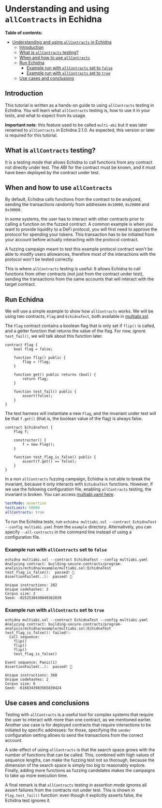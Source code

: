 # Understanding and using `allContracts` in Echidna

**Table of contents:**

- [Understanding and using `allContracts` in Echidna](#understanding-and-using-allcontracts-in-echidna)
  - [Introduction](#introduction)
  - [What is `allContracts` testing?](#what-is-allcontracts-testing)
  - [When and how to use `allContracts`](#when-and-how-to-use-allcontracts)
  - [Run Echidna](#run-echidna)
    - [Example run with `allContracts` set to `false`](#example-run-with-allcontracts-set-to-false)
    - [Example run with `allContracts` set to `true`](#example-run-with-allcontracts-set-to-true)
  - [Use cases and conclusions](#use-cases-and-conclusions)

## Introduction

This tutorial is written as a hands-on guide to using `allContracts` testing in Echidna. You will learn what `allContracts` testing is, how to use it in your tests, and what to expect from its usage.

**Important note**: this feature used to be called `multi-abi` but it was later renamed to `allContracts` in Echidna 2.1.0. As expected, this version or later is required for this tutorial.

## What is `allContracts` testing?

It is a testing mode that allows Echidna to call functions from any contract not directly under test. The ABI for the contract must be known, and it must have been deployed by the contract under test.

## When and how to use `allContracts`

By default, Echidna calls functions from the contract to be analyzed, sending the transactions randomly from addresses `0x10000`, `0x20000` and `0x30000`.

In some systems, the user has to interact with other contracts prior to calling a function on the fuzzed contract. A common example is when you want to provide liquidity to a DeFi protocol, you will first need to approve the protocol for spending your tokens. This transaction has to be initiated from your account before actually interacting with the protocol contract.

A fuzzing campaign meant to test this example protocol contract won't be able to modify users allowances, therefore most of the interactions with the protocol won't be tested correctly.

This is where `allContracts` testing is useful: It allows Echidna to call functions from other contracts (not just from the contract under test), sending the transactions from the same accounts that will interact with the target contract.

## Run Echidna

We will use a simple example to show how `allContracts` works. We will be using two contracts, `Flag` and `EchidnaTest`, both available in [multiabi.sol](https://github.com/crytic/building-secure-contracts/blob/master/program-analysis/echidna/example/multiabi.sol).

The `Flag` contract contains a boolean flag that is only set if `flip()` is called, and a getter function that returns the value of the flag. For now, ignore `test_fail()`, we will talk about this function later.

```solidity
contract Flag {
    bool flag = false;

    function flip() public {
        flag = !flag;
    }

    function get() public returns (bool) {
        return flag;
    }

    function test_fail() public {
        assert(false);
    }
}
```

The test harness will instantiate a new `Flag`, and the invariant under test will be that `f.get()` (that is, the boolean value of the flag) is always false.

```solidity
contract EchidnaTest {
    Flag f;

    constructor() {
        f = new Flag();
    }

    function test_flag_is_false() public {
        assert(f.get() == false);
    }
}
```

In a non `allContracts` fuzzing campaign,  Echidna is not able to break the invariant, because it only interacts with `EchidnaTest` functions. However, if we use the following configuration file, enabling `allContracts` testing, the invariant is broken. You can access [multiabi.yaml here](https://github.com/crytic/building-secure-contracts/blob/master/program-analysis/echidna/example/multiabi.yaml).

```yaml
testMode: assertion
testLimit: 50000
allContracts: true
```


To run the Echidna tests, run `echidna multiabi.sol --contract EchidnaTest --config multiabi.yaml` from the `example` directory. Alternatively, you can specify `--all-contracts` in the command line instead of using a configuration file.

### Example run with `allContracts` set to `false`

```
echidna multiabi.sol --contract EchidnaTest --config multiabi.yaml
Analyzing contract: building-secure-contracts/program-analysis/echidna/example/multiabi.sol:EchidnaTest
test_flag_is_false():  passed! 🎉
AssertionFailed(..):  passed! 🎉

Unique instructions: 282
Unique codehashes: 2
Corpus size: 2
Seed: -8252538430849362039
```

### Example run with `allContracts` set to `true`

```
echidna multiabi.sol --contract EchidnaTest --config multiabi.yaml
Analyzing contract: building-secure-contracts/program-analysis/echidna/example/multiabi.sol:EchidnaTest
test_flag_is_false(): failed!💥
  Call sequence:
    flip()
    flip()
    flip()
    test_flag_is_false()

Event sequence: Panic(1)
AssertionFailed(..):  passed! 🎉

Unique instructions: 368
Unique codehashes: 2
Corpus size: 6
Seed: -6168343983565830424
```

## Use cases and conclusions

Testing with `allContracts` is a useful tool for complex systems that require the user to interact with more than one contract, as we mentioned earlier. Another use case is for deployed contracts that require interactions to be initiated by specific addresses: for those, specifying the `sender` configuration setting allows to send the transactions from the correct account.

A side-effect of using `allContracts` is that the search space grows with the number of functions that can be called. This, combined with high values of sequence lengths, can make the fuzzing test not so thorough, because the dimension of the search space is simply too big to reasonably explore. Finally, adding more functions as fuzzing candidates makes the campaigns to take up more execution time.

A final remark is that `allContracts` testing in assertion mode ignores all assert failures from the contracts not under test. This is shown in `Flag.test_fail()` function: even though it explicitly asserts false, the Echidna test ignores it.
